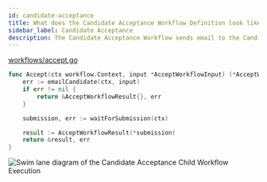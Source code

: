 ```yaml
---
id: candidate-acceptance
title: What does the Candidate Acceptance Workflow Definition look like?
sidebar_label: Candidate Acceptance
description: The Candidate Acceptance Workflow sends email to the Candidate via an Activity Execution and waits on a Signal.
---
```


<!--SNIPSTART background-checks-accept-workflow-definition-->
[workflows/accept.go](https://github.com/temporalio/background-checks/blob/master/workflows/accept.go)
```go
func Accept(ctx workflow.Context, input *AcceptWorkflowInput) (*AcceptWorkflowResult, error) {
	err := emailCandidate(ctx, input)
	if err != nil {
		return &AcceptWorkflowResult{}, err
	}

	submission, err := waitForSubmission(ctx)

	result := AcceptWorkflowResult(*submission)
	return &result, err
}

```
<!--SNIPEND-->

![Swim lane diagram of the Candidate Acceptance Child Workflow Execution](/diagrams/background-checks/candidate-accept-flow.svg)
